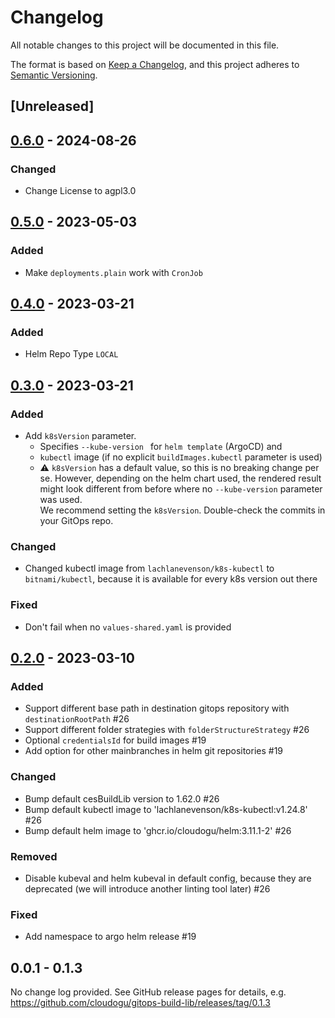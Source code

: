 # Changelog

All notable changes to this project will be documented in this file.

The format is based on [Keep a Changelog](https://keepachangelog.com/en/1.0.0/),
and this project adheres to [Semantic Versioning](https://semver.org/spec/v2.0.0.html).

## [Unreleased]

## [0.6.0](https://github.com/cloudogu/gitops-build-lib/releases/tag/0.6.0) - 2024-08-26

### Changed
- Change License to agpl3.0

## [0.5.0](https://github.com/cloudogu/gitops-build-lib/releases/tag/0.5.0) - 2023-05-03

### Added
- Make `deployments.plain` work with `CronJob` 

## [0.4.0](https://github.com/cloudogu/gitops-build-lib/releases/tag/0.4.0) - 2023-03-21

### Added

- Helm Repo Type `LOCAL`

## [0.3.0](https://github.com/cloudogu/gitops-build-lib/releases/tag/0.3.0) - 2023-03-21

### Added
- Add `k8sVersion` parameter.
  - Specifies `--kube-version ` for `helm template` (ArgoCD) and
  - `kubectl` image (if no explicit `buildImages.kubectl` parameter is used)
  - ⚠️ `k8sVersion` has a default value, so this is no breaking change per se. However, depending on the helm chart used, 
    the rendered result might look different from before where no `--kube-version` parameter was used.  
    We recommend setting the `k8sVersion`. Double-check the commits in your GitOps repo. 

### Changed
- Changed kubectl image from `lachlanevenson/k8s-kubectl` to `bitnami/kubectl`, because it is available for every k8s version out there

### Fixed
- Don't fail when no `values-shared.yaml` is provided

## [0.2.0](https://github.com/cloudogu/gitops-build-lib/releases/tag/0.2.0) - 2023-03-10

### Added
- Support different base path in destination gitops repository with `destinationRootPath` #26
- Support different folder strategies with `folderStructureStrategy` #26
- Optional `credentialsId` for build images #19
- Add option for other mainbranches in helm git repositories #19

### Changed

- Bump default cesBuildLib version to 1.62.0 #26
- Bump default kubectl image to 'lachlanevenson/k8s-kubectl:v1.24.8' #26
- Bump default helm image to 'ghcr.io/cloudogu/helm:3.11.1-2' #26

### Removed

- Disable kubeval and helm kubeval in default config, because they are deprecated (we will introduce another linting tool later) #26

### Fixed
- Add namespace to argo helm release #19

## 0.0.1 - 0.1.3

No change log provided. See GitHub release pages for details, e.g.
https://github.com/cloudogu/gitops-build-lib/releases/tag/0.1.3
